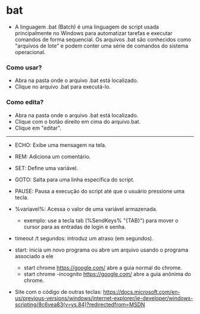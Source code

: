 # bat

- A linguagem .bat (Batch) é uma linguagem de script usada principalmente no Windows para automatizar tarefas e executar comandos de forma sequencial. Os arquivos .bat são conhecidos como "arquivos de lote" e podem conter uma série de comandos do sistema operacional.

### Como usar?
- Abra na pasta onde o arquivo .bat está localizado.
- Clique no arquivo .bat para executá-lo.

### Como edita?
- Abra na pasta onde o arquivo .bat está localizado.
- Clique com o botão direito em cima do arquivo.bat.
- Clique em "editar".
  
---
  - ECHO: Exibe uma mensagem na tela.
  - REM: Adiciona um comentário.
  - SET: Define uma variável.
  - GOTO: Salta para uma linha específica do script.
  - PAUSE: Pausa a execução do script até que o usuário pressione uma tecla.
  - %variavel%: Acessa o valor de uma variável armazenada.
    - exemplo: use a tecla tab (%SendKeys% "{TAB}") para mover o cursor para as entradas de login e senha. 
  - timeout /t segundos: introduz um atraso (em segundos).
  - start: inicia um novo programa ou abre um arquivo usando o programa associado a ele
    -  start chrome https://google.com/                abre a guia normal do chrome.
    -  start chrome -incognito https://google.com/     abre a guia anônima do chrome.
  
  - Site com o código de outras teclas: https://docs.microsoft.com/en-us/previous-versions/windows/internet-explorer/ie-developer/windows-scripting/8c6yea83(v=vs.84)?redirectedfrom=MSDN
  
